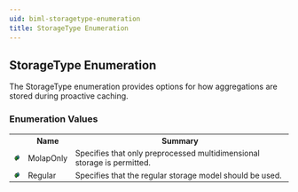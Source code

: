 ```yaml
---
uid: biml-storagetype-enumeration
title: StorageType Enumeration
---
```


## StorageType Enumeration

<div class="LanguageSummary"><div class ="SummaryItem">The StorageType enumeration provides options for how aggregations are stored during proactive caching.</div></div>
<div class="EnumValueGroup">

### Enumeration Values

<table id="EnumValue" class="MemberList"><tbody><tr><th class="MemberTypeIconColumnHeader">&nbsp;</th><th class="MemberNameColumnHeader">Name</th><th class="MemberSummaryColumnHeader">Summary</th></tr><tr class="cd0"><td align="center" class="MemberTypeIcon"><img src="enumValue.png"></img></td><td class="MemberName">MolapOnly</td><td class="MemberSummary"><div class ="SummaryItem">Specifies that only preprocessed multidimensional storage is permitted.</div></td></tr><tr class="cd1"><td align="center" class="MemberTypeIcon"><img src="enumValue.png"></img></td><td class="MemberName">Regular</td><td class="MemberSummary"><div class ="SummaryItem">Specifies that the regular storage model should be used.</div></td></tr></tbody></table>
</div>
